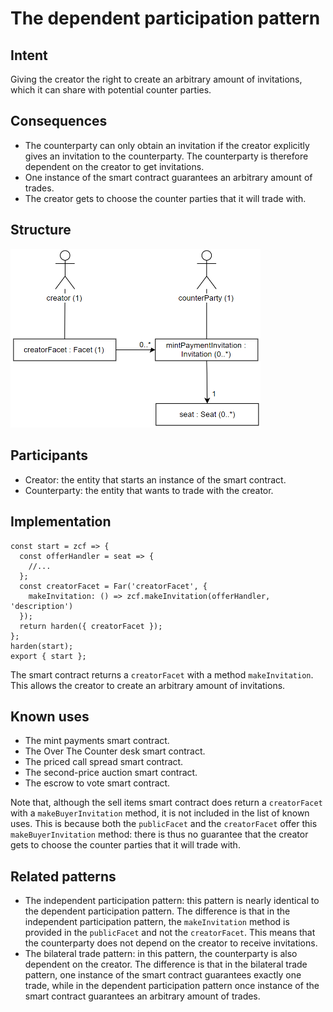 # The dependent participation pattern

## Intent
Giving the
creator the right to create an arbitrary amount of invitations, which it
can share with potential counter parties.

## Consequences
-   The counterparty can only obtain an invitation if the creator
    explicitly gives an invitation to the counterparty. The counterparty
    is therefore dependent on the creator to get invitations.
-   One instance of the smart contract guarantees an arbitrary amount of
    trades.
-   The creator gets to choose the counter parties that it will trade
    with.

## Structure
<img src="https://raw.githubusercontent.com/IlyasMercan/AgoricPatterns/main/docs/patterns/images/theDependentParticipationPattern.PNG" width="400">

## Participants
-   Creator: the entity that starts an instance of the smart contract.
-   Counterparty: the entity that wants to trade with the creator.

## Implementation

``` {.JavaScript}
const start = zcf => {
  const offerHandler = seat => {
    //...
  };
  const creatorFacet = Far('creatorFacet', {
    makeInvitation: () => zcf.makeInvitation(offerHandler, 'description')
  });
  return harden({ creatorFacet });
};
harden(start);
export { start };
```

The smart contract returns a `creatorFacet` with a method
`makeInvitation`. This allows the creator to create an arbitrary amount
of invitations.

## Known uses
-   The mint payments smart contract.
-   The Over The Counter desk smart contract.
-   The priced call spread smart contract.
-   The second-price auction smart contract.
-   The escrow to vote smart contract.

Note that, although the sell items smart contract does return a
`creatorFacet` with a `makeBuyerInvitation` method, it is not included
in the list of known uses. This is because both the `publicFacet` and
the `creatorFacet` offer this `makeBuyerInvitation` method: there is
thus no guarantee that the creator gets to choose the counter parties
that it will trade with.

## Related patterns
-   The independent participation pattern: this pattern is nearly
    identical to the dependent participation pattern. The difference is
    that in the independent participation pattern, the `makeInvitation` method is provided in the `publicFacet`
    and not the `creatorFacet`. This means that the counterparty does
    not depend on the creator to receive invitations.
-   The bilateral trade pattern: in this pattern, the counterparty is
    also dependent on the creator. The difference is that in the
    bilateral trade pattern, one instance of the smart contract
    guarantees exactly one trade, while in the dependent participation
    pattern once instance of the smart contract guarantees an arbitrary
    amount of trades.